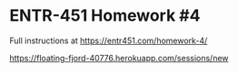 # ENTR-451 Homework #4

Full instructions at https://entr451.com/homework-4/

https://floating-fjord-40776.herokuapp.com/sessions/new